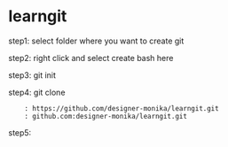 # learngit

step1: select folder where you want to create git

step2: right click and select create bash here

step3: git init

step4: git clone <repo link>

		: https://github.com/designer-monika/learngit.git
		: github.com:designer-monika/learngit.git

step5: 